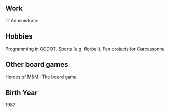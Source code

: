## Work

IT Administrator

## Hobbies

Programming in GODOT, Sports (e.g. florball), Fan projects for Carcassonne

## Other board games

Heroes of M&M : The board game

## Birth Year

1987
